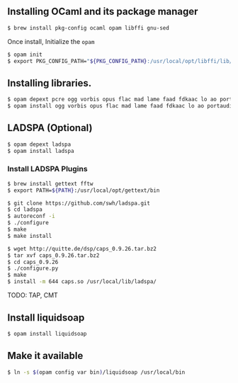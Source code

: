 ## Installing OCaml and its package manager

```bash
$ brew install pkg-config ocaml opam libffi gnu-sed
```

Once install, Initialize the `opam`
```bash
$ opam init
$ export PKG_CONFIG_PATH="${PKG_CONFIG_PATH}:/usr/local/opt/libffi/lib/pkgconfig"
```

## Installing libraries.
```bash
$ opam depext pcre ogg vorbis opus flac mad lame faad fdkaac lo ao portaudio taglib cry yojson magic samplerate gstreamer
$ opam install ogg vorbis opus flac mad lame faad fdkaac lo ao portaudio taglib cry yojson magic samplerate gstreamer
```

## LADSPA (Optional)
```bash
$ opam depext ladspa
$ opam install ladspa
```

### Install LADSPA Plugins
```bash
$ brew install gettext fftw
$ export PATH=${PATH}:/usr/local/opt/gettext/bin

$ git clone https://github.com/swh/ladspa.git
$ cd ladspa
$ autoreconf -i
$ ./configure
$ make
$ make install

$ wget http://quitte.de/dsp/caps_0.9.26.tar.bz2
$ tar xvf caps_0.9.26.tar.bz2
$ cd caps_0.9.26
$ ./configure.py
$ make
$ install -m 644 caps.so /usr/local/lib/ladspa/
```
TODO: TAP, CMT

## Install liquidsoap
```bash
$ opam install liquidsoap
```

## Make it available
```bash
$ ln -s $(opam config var bin)/liquidsoap /usr/local/bin
```
